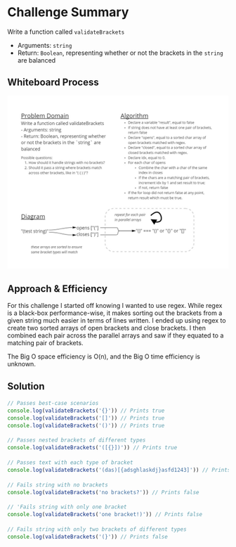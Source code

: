# Challenge Summary

Write a function called `validateBrackets`

- Arguments: `string`
- Return: `Boolean`, representing whether or not the brackets in the `string` are balanced

## Whiteboard Process

![Whiteboard diagram of my solution](./challenge-13-whiteboard.jpg)

## Approach & Efficiency

For this challenge I started off knowing I wanted to use regex. While regex is a black-box performance-wise, it makes sorting out the brackets from a given string much easier in terms of lines written. I ended up using regex to create two sorted arrays of open brackets and close brackets. I then combined each pair across the parallel arrays and saw if they equated to a matching pair of brackets.

The Big O space efficiency is O(n), and the Big O time efficiency is unknown.

## Solution

```javascript
// Passes best-case scenarios
console.log(validateBrackets('{}')) // Prints true
console.log(validateBrackets('[]')) // Prints true
console.log(validateBrackets('()')) // Prints true

// Passes nested brackets of different types
console.log(validateBrackets('([{}])')) // Prints true

// Passes text with each type of bracket
console.log(validateBrackets('(das)[{adsghlaskdj}asfd1243]')) // Prints true

// Fails string with no brackets
console.log(validateBrackets('no brackets?')) // Prints false

// 'Fails string with only one bracket
console.log(validateBrackets('one bracket!)')) // Prints false

// Fails string with only two brackets of different types
console.log(validateBrackets('(}')) // Prints false
```
